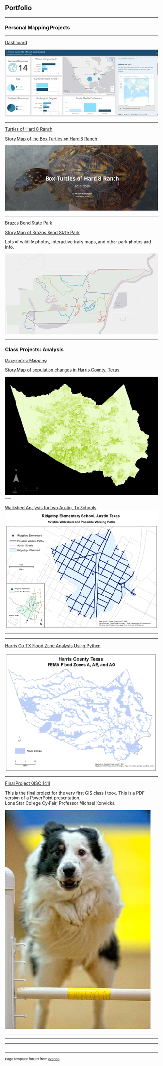 ## Portfolio

---
### Personal Mapping Projects
---

[Dashboard](/dashboard)



<img src="images/Dashboard.jpg?raw=true"/>

---
[Turtles of Hard 8 Ranch](/turtles)

<a href="https://storymaps.arcgis.com/stories/bf2c07b699eb43d1ac1fbb6937d97b3f">Story Map of the Box Turtles on Hard 8 Ranch</a> 

<img src="images/Turtles.jpg?raw=true"/>

---
[Brazos Bend State Park](/bbspdata)

<a href="https://storymaps.arcgis.com/stories/d190d1a1af5c4ee1bd21aa052c251f35">Story Map of Brazos Bend State Park</a> 

Lots of wildlife photos, interactive trails maps, and other park photos and info.

<img src="images/bbbsp2.jpg?raw=true"/>

---

### Class Projects: Analysis

[Dasymetric Mapping](/dasymd)



<a href="https://storymaps.arcgis.com/stories/0c9534f559e74555b303baa57f1c0f51">Story Map of population changes in Harris County, Texas</a> 


<img src="images/pop_19.jpg?raw=true"/>
---

[Walkshed Analysis for two Austin, Tx Schools](/pdf/Walksheds.pdf)
<img src="images/RidgetopWalkshed.jpg?raw=true"/>


---

---
[Harris Co TX Flood Zone Analysis Using Python](/pdf/ProjReportHarrisFlooding.pdf)

<img src="images/FloodZones.jpg?raw=true"/>

---

[Final Project GISC 1411](/pdf/project1411.pdf)

This is the final project for the very first GIS class I took. This is a PDF version of a PowerPoint presentation.    
Lone Star College Cy-Fair, Professor Michael Konvicka.

<img src="images/oliver.jpeg?raw=true"/>


---
<!--  [Project 2 Title](/pdf/sample_presentation.pdf) -->
<!--  <img src="images/dummy_thumbnail.jpg?raw=true"/> -->

---
<!--  [Project 3 Title](http://example.com/) -->
<!--  <img src="images/dummy_thumbnail.jpg?raw=true"/> -->

---

<!-- ,1### Category Name 2 -->

<!--  - [Project 1 Title](http://example.com/) -->
<!--  - [Project 2 Title](http://example.com/) -->
<!--  - [Project 3 Title](http://example.com/) -->
<!--  - [Project 4 Title](http://example.com/) -->
<!--  - [Project 5 Title](http://example.com/) -->

---




---
<p style="font-size:11px">Page template forked from <a href="https://github.com/evanca/quick-portfolio">evanca</a></p>
<!-- Remove above link if you don't want to attibute -->

